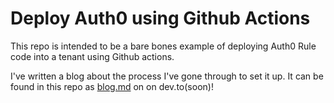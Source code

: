 # Deploy Auth0 using Github Actions

This repo is intended to be a bare bones example of deploying Auth0 Rule code into a tenant using Github actions.

I've written a blog about the process I've gone through to set it up. It can be found in this repo as [blog.md](blog.md) on on dev.to(soon)!
